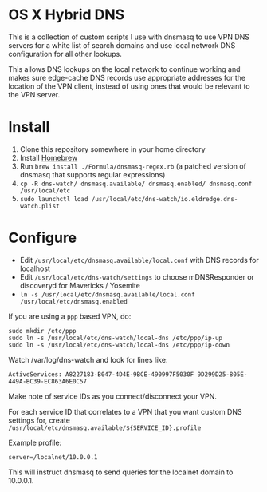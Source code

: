 OS X Hybrid DNS
===============

This is a collection of custom scripts I use with dnsmasq to use
VPN DNS servers for a white list of search domains and use
local network DNS configuration for all other lookups.

This allows DNS lookups on the local network to continue working
and makes sure edge-cache DNS records use appropriate addresses
for the location of the VPN client, instead of using ones that
would be relevant to the VPN server.

Install
=======

1. Clone this repository somewhere in your home directory
1. Install [Homebrew](http://brew.sh/)
1. Run `brew install ./Formula/dnsmasq-regex.rb` (a patched version of dnsmasq that supports regular expressions)
1. `cp -R dns-watch/ dnsmasq.available/ dnsmasq.enabled/ dnsmasq.conf /usr/local/etc`
1. `sudo launchctl load /usr/local/etc/dns-watch/io.eldredge.dns-watch.plist`

Configure
=========

* Edit `/usr/local/etc/dnsmasq.available/local.conf` with DNS records for localhost
* Edit `/usr/local/etc/dns-watch/settings` to choose mDNSResponder or discoveryd for Mavericks / Yosemite
* `ln -s /usr/local/etc/dnsmasq.available/local.conf /usr/local/etc/dnsmasq.enabled`

If you are using a `ppp` based VPN, do:

    sudo mkdir /etc/ppp
    sudo ln -s /usr/local/etc/dns-watch/local-dns /etc/ppp/ip-up
    sudo ln -s /usr/local/etc/dns-watch/local-dns /etc/ppp/ip-down

Watch /var/log/dns-watch and look for lines like:

    ActiveServices: A8227183-B047-4D4E-9BCE-490997F5030F 9D299D25-805E-449A-BC39-EC863A6E0C57

Make note of service IDs as you connect/disconnect your VPN.

For each service ID that correlates to a VPN that you want custom DNS settings for,
create `/usr/local/etc/dnsmasq.available/${SERVICE_ID}.profile`

Example profile:

    server=/localnet/10.0.0.1

This will instruct dnsmasq to send queries for the localnet domain to 10.0.0.1.
